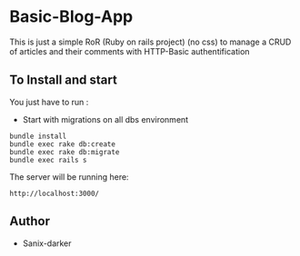 # Basic-Blog-App

This is just a simple RoR (Ruby on rails project) (no css) to manage a CRUD of articles and their comments with HTTP-Basic authentification

## To Install and start

You just have to run :
- Start with migrations on all dbs environment
```shell
bundle install
bundle exec rake db:create
bundle exec rake db:migrate
bundle exec rails s
```
The server will be running here:
```shell
http://localhost:3000/
```

## Author
- Sanix-darker
